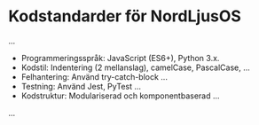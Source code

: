 # Kodstandarder för NordLjusOS

...

- Programmeringsspråk: JavaScript (ES6+), Python 3.x.
- Kodstil: Indentering (2 mellanslag), camelCase, PascalCase, ...
- Felhantering: Använd try-catch-block ...
- Testning: Använd Jest, PyTest ...
- Kodstruktur: Modulariserad och komponentbaserad ...

...
